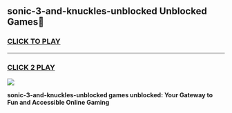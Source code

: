 
## sonic-3-and-knuckles-unblocked Unblocked Games👋
<h3>
<a href="https://news.freeplayer.one?title=sonic-3-and-knuckles-unblocked&ref=16F">CLICK TO PLAY</a></h3>
<hr>

<h3>
<a href="https://news.freeplayer.one?title=sonic-3-and-knuckles-unblocked&ref=16F">CLICK 2 PLAY</a>
  
</h3>

<a href="https://news.freeplayer.one?title=sonic-3-and-knuckles-unblocked&ref=16F/"><img src="https://clearcache.store/games.png"></a>


**sonic-3-and-knuckles-unblocked games unblocked: Your Gateway to Fun and Accessible Online Gaming**

